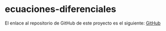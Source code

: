 # ecuaciones-diferenciales

El enlace al repositorio de GitHub de este proyecto es el siguiente: [GitHub](https://github.com/jzazooro/ecuaciones-diferenciales.git)
